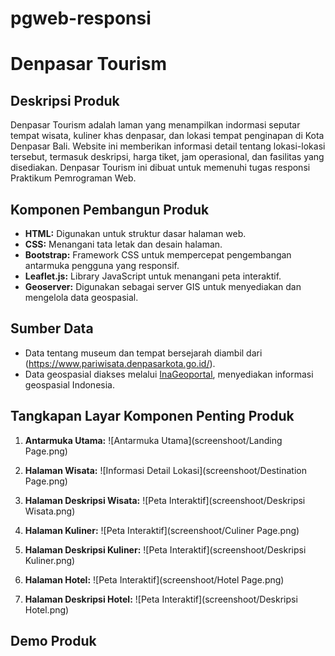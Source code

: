 # pgweb-responsi

# Denpasar Tourism

## Deskripsi Produk

Denpasar Tourism adalah laman yang menampilkan indormasi seputar tempat wisata, kuliner khas denpasar, dan lokasi tempat penginapan di Kota Denpasar Bali. Website ini memberikan informasi detail tentang lokasi-lokasi tersebut, termasuk deskripsi, harga tiket, jam operasional, dan fasilitas yang disediakan. Denpasar Tourism ini dibuat untuk memenuhi tugas responsi Praktikum Pemrograman Web.
## Komponen Pembangun Produk

- **HTML:** Digunakan untuk struktur dasar halaman web.
- **CSS:** Menangani tata letak dan desain halaman.
- **Bootstrap:** Framework CSS untuk mempercepat pengembangan antarmuka pengguna yang responsif.
- **Leaflet.js:** Library JavaScript untuk menangani peta interaktif.
- **Geoserver:** Digunakan sebagai server GIS untuk menyediakan dan mengelola data geospasial.

## Sumber Data

- Data tentang museum dan tempat bersejarah diambil dari (https://www.pariwisata.denpasarkota.go.id/).
- Data geospasial diakses melalui [InaGeoportal](https://www.inageoportal.id/), menyediakan informasi geospasial Indonesia.

## Tangkapan Layar Komponen Penting Produk

1. **Antarmuka Utama:**
   ![Antarmuka Utama](screenshoot/Landing Page.png)

2. **Halaman Wisata:**
   ![Informasi Detail Lokasi](screenshoot/Destination Page.png)

3. **Halaman Deskripsi Wisata:**
   ![Peta Interaktif](screenshoot/Deskripsi Wisata.png)

4. **Halaman Kuliner:**
   ![Peta Interaktif](screenshoot/Culiner Page.png)

5. **Halaman Deskripsi Kuliner:**
   ![Peta Interaktif](screenshoot/Deskripsi Kuliner.png)

6. **Halaman Hotel:**
   ![Peta Interaktif](screenshoot/Hotel Page.png)

7. **Halaman Deskripsi Hotel:**
   ![Peta Interaktif](screenshoot/Deskripsi Hotel.png)

## Demo Produk


